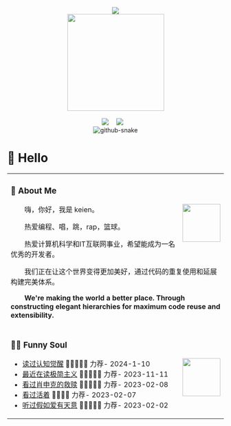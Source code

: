 <div align="center">
  
  <!-- dynamic typing effect 动态打字效果 -->
  <div>
    <a href="https://blog.sunguoqi.com/">
      <img src="https://readme-typing-svg.demolab.com?font=Fira+Code&pause=1000&width=435&lines=console.log(%22Hello%2C%20World%22);keien 祝您今天愉快!&center=true&size=27" />
    </a>
  </div>

  <!-- knock code pictures 敲代码的图片 -->
  <picture>
    <source media="(prefers-color-scheme: dark)" srcset="https://cdn.jsdelivr.net/gh/sun0225SUN/sun0225SUN/assets/images/coding.gif" />
    <source media="(prefers-color-scheme: light)" srcset="https://cdn.jsdelivr.net/gh/sun0225SUN/sun0225SUN/assets/images/developer.svg" height="225px" />
    <img src="https://cdn.jsdelivr.net/gh/sun0225SUN/sun0225SUN/assets/images/coding.gif" />
  </picture>

  <!-- for beauty 留个空行好看点 -->
  <div>&nbsp;</div>
  
  <!-- profile logo 个人资料徽标 -->
  <div>
    <a href="https://twitter.com/Happyporter4"><img src="https://img.shields.io/badge/Twitter-推特-blue" /></a>&emsp;
    <a href="https://blog.csdn.net/The_Reader"><img src="https://img.shields.io/badge/CSDN-论坛-c32136" /></a>&emsp;
  </div>
  
  <!-- Snake Code Contribution Map 贪吃蛇代码贡献图 -->
  <picture>
    <source media="(prefers-color-scheme: dark)" srcset="https://cdn.jsdelivr.net/gh/sun0225SUN/sun0225SUN/profile-snake-contrib/github-contribution-grid-snake-dark.svg" />
    <source media="(prefers-color-scheme: light)" srcset="https://cdn.jsdelivr.net/gh/sun0225SUN/sun0225SUN/profile-snake-contrib/github-contribution-grid-snake.svg" />
    <img alt="github-snake" src="https://cdn.jsdelivr.net/gh/sun0225SUN/sun0225SUN/profile-snake-contrib/github-contribution-grid-snake-dark.svg" />
  </picture>

</div>

#  🙋 Hello

<table>
  
<tr><td>

### 🤺 About Me

<img align="right" width="88" src="https://cdn.jsdelivr.net/gh/sun0225SUN/sun0225SUN/assets/images/steven.png" />

<p>&emsp;&emsp;嗨，你好，我是 keien。</p>
<p>&emsp;&emsp;热爱编程、唱，跳，rap，篮球。</p>
<p>&emsp;&emsp;热爱计算机科学和IT互联网事业，希望能成为一名优秀的开发者。</p>
<p>&emsp;&emsp;我们正在让这个世界变得更加美好，通过代码的重复使用和延展构建完美体系。</p>
<p><strong>&emsp;&emsp;We're making the world a better place. Through constructing elegant hierarchies for maximum code reuse and extensibility.</strong></p>


<!-- END_SECTION:brain -->

</td></tr>

<tr><td>

### 🤾‍♂️ Funny Soul


<img align="right" width="88" src="https://cdn.jsdelivr.net/gh/sun0225SUN/sun0225SUN/assets/images/artist.png" />

<!-- START_SECTION:douban -->
* <a href='https://book.douban.com/subject/35193035/' target='_blank'>读过认知觉醒</a> 🌟🌟🌟🌟🌟 力荐- 2024-1-10
* <a href='https://book.douban.com/subject/27040433/' target='_blank'>最近在读极简主义</a> 🌟🌟🌟🌟🌟 力荐- 2023-11-11
* <a href='http://movie.douban.com/subject/1292052/' target='_blank'>看过肖申克的救赎</a> 🌟🌟🌟🌟🌟 力荐- 2023-02-08
* <a href='http://movie.douban.com/subject/1292365/' target='_blank'>看过活着</a> 🌟🌟🌟🌟 力荐- 2023-02-07
* <a href='https://music.douban.com/subject/26567580/' target='_blank'>听过假如爱有天意</a> 🌟🌟🌟🌟🌟 力荐- 2023-02-02
<!-- END_SECTION:douban -->


</table>

</div>


